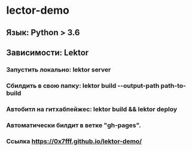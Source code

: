 # lector-demo
## Язык: Python > 3.6
## Зависимости: Lektor
### Запустить локально: lektor server
### Сбилдить в свою папку: lektor build --output-path path-to-build
### Автобитл на гитхабпейжес: lektor build && lektor deploy
### Автоматически билдит в ветке "gh-pages".
### Ссылка https://0x7fff.github.io/lektor-demo/
